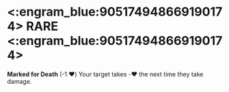 # <:engram_blue:905174948669190174> RARE <:engram_blue:905174948669190174>

**Marked for Death** (-1 :heart:) Your target takes -:heart: the next time they take damage.